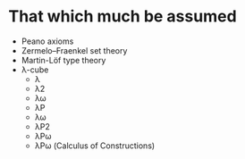 # That which much be assumed

- Peano axioms
- Zermelo–Fraenkel set theory
- Martin-Löf type theory
- λ-cube
  - λ
  - λ2
  - λω
  - λP
  - λω
  - λP2
  - λPω
  - λPω (Calculus of Constructions)
